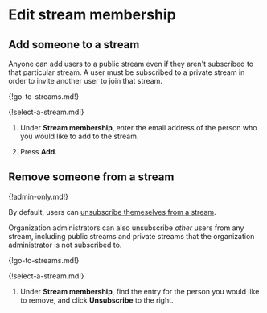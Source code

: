 # Edit stream membership

## Add someone to a stream

Anyone can add users to a public stream even if they aren't subscribed to that
particular stream. A user must be subscribed to a private stream in order
to invite another user to join that stream.

{!go-to-streams.md!}

{!select-a-stream.md!}

1. Under **Stream membership**, enter the email address of the person who you
would like to add to the stream.

1. Press **Add**.


## Remove someone from a stream

{!admin-only.md!}

By default, users can [unsubscribe themeselves from a stream](/help/unsubscribe-from-a-stream).

Organization administrators can also unsubscribe *other* users from any stream,
including public streams and private streams that the organization
administrator is not subscribed to.

{!go-to-streams.md!}

{!select-a-stream.md!}

1. Under **Stream membership**, find the entry for the person you would like
to remove, and click **Unsubscribe** to the right.
